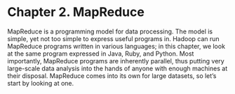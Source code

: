 # Chapter 2. MapReduce

MapReduce is a programming model for data processing. The model is simple, yet not too simple to express useful programs in. Hadoop can run MapReduce programs written in various languages; in this chapter, we look at the same program expressed in Java, Ruby, and Python. Most importantly, MapReduce programs are inherently parallel, thus putting very large-scale data analysis into the hands of anyone with enough machines at their disposal. MapReduce comes into its own for large datasets, so let’s start by looking at one.
